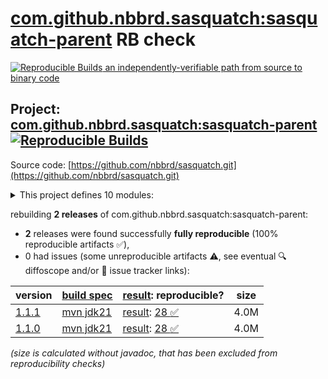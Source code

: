 [com.github.nbbrd.sasquatch:sasquatch-parent](https://central.sonatype.com/artifact/com.github.nbbrd.sasquatch/sasquatch-parent/versions) RB check
=======

[![Reproducible Builds](https://reproducible-builds.org/images/logos/rb.svg) an independently-verifiable path from source to binary code](https://reproducible-builds.org/)

## Project: [com.github.nbbrd.sasquatch:sasquatch-parent](https://central.sonatype.com/artifact/com.github.nbbrd.sasquatch/sasquatch-parent/versions) [![Reproducible Builds](https://img.shields.io/endpoint?url=https://raw.githubusercontent.com/jvm-repo-rebuild/reproducible-central/master/content/com/github/nbbrd/sasquatch/badge.json)](https://github.com/jvm-repo-rebuild/reproducible-central/blob/master/content/com/github/nbbrd/sasquatch/README.md)

Source code: [https://github.com/nbbrd/sasquatch.git](https://github.com/nbbrd/sasquatch.git)

<details><summary>This project defines 10 modules:</summary>

* [com.github.nbbrd.sasquatch:sasquatch-api](https://central.sonatype.com/artifact/com.github.nbbrd.sasquatch/sasquatch-api/overview)
* [com.github.nbbrd.sasquatch:sasquatch-biostatmatt](https://central.sonatype.com/artifact/com.github.nbbrd.sasquatch/sasquatch-biostatmatt/overview)
* [com.github.nbbrd.sasquatch:sasquatch-bom](https://central.sonatype.com/artifact/com.github.nbbrd.sasquatch/sasquatch-bom/overview)
* [com.github.nbbrd.sasquatch:sasquatch-cli](https://central.sonatype.com/artifact/com.github.nbbrd.sasquatch/sasquatch-cli/overview)
* [com.github.nbbrd.sasquatch:sasquatch-desktop](https://central.sonatype.com/artifact/com.github.nbbrd.sasquatch/sasquatch-desktop/overview)
* [com.github.nbbrd.sasquatch:sasquatch-parent](https://central.sonatype.com/artifact/com.github.nbbrd.sasquatch/sasquatch-parent/overview)
* [com.github.nbbrd.sasquatch:sasquatch-parso](https://central.sonatype.com/artifact/com.github.nbbrd.sasquatch/sasquatch-parso/overview)
* [com.github.nbbrd.sasquatch:sasquatch-ri](https://central.sonatype.com/artifact/com.github.nbbrd.sasquatch/sasquatch-ri/overview)
* [com.github.nbbrd.sasquatch:sasquatch-sassy](https://central.sonatype.com/artifact/com.github.nbbrd.sasquatch/sasquatch-sassy/overview)
* [com.github.nbbrd.sasquatch:sasquatch-tck](https://central.sonatype.com/artifact/com.github.nbbrd.sasquatch/sasquatch-tck/overview)
</details>

rebuilding **2 releases** of com.github.nbbrd.sasquatch:sasquatch-parent:
- **2** releases were found successfully **fully reproducible** (100% reproducible artifacts :white_check_mark:),
- 0 had issues (some unreproducible artifacts :warning:, see eventual :mag: diffoscope and/or :memo: issue tracker links):

| version | [build spec](/BUILDSPEC.md) | [result](https://reproducible-builds.org/docs/jvm/): reproducible? | size |
| -- | --------- | ------ | -- |
| [1.1.1](https://central.sonatype.com/artifact/com.github.nbbrd.sasquatch/sasquatch-parent/1.1.1/pom) | [mvn jdk21](sasquatch-1.1.1.buildspec) | [result](sasquatch-parent-1.1.1.buildinfo): [28 :white_check_mark: ](sasquatch-parent-1.1.1.buildcompare) | 4.0M |
| [1.1.0](https://central.sonatype.com/artifact/com.github.nbbrd.sasquatch/sasquatch-parent/1.1.0/pom) | [mvn jdk21](sasquatch-1.1.0.buildspec) | [result](sasquatch-parent-1.1.0.buildinfo): [28 :white_check_mark: ](sasquatch-parent-1.1.0.buildcompare) | 4.0M |

<i>(size is calculated without javadoc, that has been excluded from reproducibility checks)</i>
